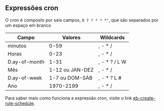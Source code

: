 ## Expressões cron

O cron é composto por seis campos, `0 7 ? * * *"`, que são separados por um espaço em branco

| Campo | Valores | Wildcards |
| ------ | ------ | ------ | 
| minutos | 0-59  | , - * /|
| Horas | 0-23  | , - * /|
| D.ay-of-month | 1-31  | , - * ? / L W|
| Mês | 1-12 ou JAN-DEZ  | , - * /|
| D.ay-of-week | 1-7 ou DOM-SÁB| , - * ? L #|
| Ano | 1970-2199 | , - * /|

Para saber mais como funciona a expressão cron, visite o link [eb-create-rule-schedule](https://docs.aws.amazon.com/pt_br/eventbridge/latest/userguide/eb-create-rule-schedule.html).